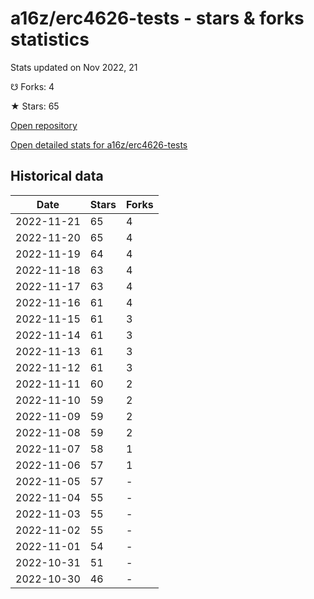 # a16z/erc4626-tests - stars & forks statistics

Stats updated on Nov 2022, 21

☋ Forks: 4

★ Stars: 65

[Open repository](https://github.com/a16z/erc4626-tests)

[Open detailed stats for a16z/erc4626-tests](https://reviewgithub.com/rep/a16z/erc4626-tests)

## Historical data
| Date | Stars | Forks |
|------|-------|-------|
| 2022-11-21 | 65 | 4 | 
| 2022-11-20 | 65 | 4 | 
| 2022-11-19 | 64 | 4 | 
| 2022-11-18 | 63 | 4 | 
| 2022-11-17 | 63 | 4 | 
| 2022-11-16 | 61 | 4 | 
| 2022-11-15 | 61 | 3 | 
| 2022-11-14 | 61 | 3 | 
| 2022-11-13 | 61 | 3 | 
| 2022-11-12 | 61 | 3 | 
| 2022-11-11 | 60 | 2 | 
| 2022-11-10 | 59 | 2 | 
| 2022-11-09 | 59 | 2 | 
| 2022-11-08 | 59 | 2 | 
| 2022-11-07 | 58 | 1 | 
| 2022-11-06 | 57 | 1 | 
| 2022-11-05 | 57 | - | 
| 2022-11-04 | 55 | - | 
| 2022-11-03 | 55 | - | 
| 2022-11-02 | 55 | - | 
| 2022-11-01 | 54 | - | 
| 2022-10-31 | 51 | - | 
| 2022-10-30 | 46 | - | 

